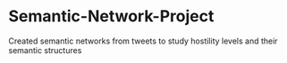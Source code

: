 # Semantic-Network-Project
Created semantic networks from tweets to study hostility levels and their semantic structures
